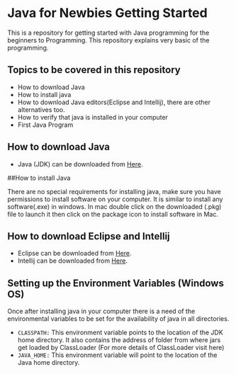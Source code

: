 # Java for Newbies Getting Started

This is a repository for getting started with Java programming for the beginners to Programming. This repository explains very basic of the programming.

## Topics to be covered in this repository
* How to download Java 
* How to install java
* How to download Java editors(Eclipse and Intellij), there are other alternatives too.
* How to verify that java is installed in your computer
* First Java Program
  
  
## How to download Java
* Java (JDK) can be downloaded from [Here](https://www.oracle.com/technetwork/java/javase/downloads/jdk8-downloads-2133151.html).

##How to install Java

 There are no special requirements for installing java, make sure you have permissions to install software on your computer. It is similar to install any software(.exe) in windows.
 In mac double click on the downloaded (.pkg) file to launch it then click on the package icon to install software in Mac.

## How to download Eclipse and Intellij
* Eclipse can be downloaded from [Here](https://www.eclipse.org/downloads/).
* Intellij can be downloaded from [Here](https://www.jetbrains.com/idea/download/).

## Setting up the Environment Variables (Windows OS)

  Once after installing java in your computer there is a need of the environmental variables to be set for the availability of java in all directories.
  
  * ```CLASSPATH:``` This environment variable points to the location of the JDK home directory. It also contains the address of folder from where jars get loaded by ClassLoader (For more details of ClassLoader visit here)
  * ```JAVA_HOME:``` This environment variable will point to the location of the Java home directory.
